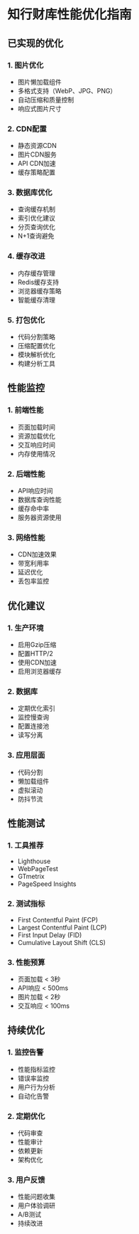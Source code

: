 
# 知行财库性能优化指南

## 已实现的优化

### 1. 图片优化
- 图片懒加载组件
- 多格式支持（WebP、JPG、PNG）
- 自动压缩和质量控制
- 响应式图片尺寸

### 2. CDN配置
- 静态资源CDN
- 图片CDN服务
- API CDN加速
- 缓存策略配置

### 3. 数据库优化
- 查询缓存机制
- 索引优化建议
- 分页查询优化
- N+1查询避免

### 4. 缓存改进
- 内存缓存管理
- Redis缓存支持
- 浏览器缓存策略
- 智能缓存清理

### 5. 打包优化
- 代码分割策略
- 压缩配置优化
- 模块解析优化
- 构建分析工具

## 性能监控

### 1. 前端性能
- 页面加载时间
- 资源加载优化
- 交互响应时间
- 内存使用情况

### 2. 后端性能
- API响应时间
- 数据库查询性能
- 缓存命中率
- 服务器资源使用

### 3. 网络性能
- CDN加速效果
- 带宽利用率
- 延迟优化
- 丢包率监控

## 优化建议

### 1. 生产环境
- 启用Gzip压缩
- 配置HTTP/2
- 使用CDN加速
- 启用浏览器缓存

### 2. 数据库
- 定期优化索引
- 监控慢查询
- 配置连接池
- 读写分离

### 3. 应用层面
- 代码分割
- 懒加载组件
- 虚拟滚动
- 防抖节流

## 性能测试

### 1. 工具推荐
- Lighthouse
- WebPageTest
- GTmetrix
- PageSpeed Insights

### 2. 测试指标
- First Contentful Paint (FCP)
- Largest Contentful Paint (LCP)
- First Input Delay (FID)
- Cumulative Layout Shift (CLS)

### 3. 性能预算
- 页面加载 < 3秒
- API响应 < 500ms
- 图片加载 < 2秒
- 交互响应 < 100ms

## 持续优化

### 1. 监控告警
- 性能指标监控
- 错误率监控
- 用户行为分析
- 自动化告警

### 2. 定期优化
- 代码审查
- 性能审计
- 依赖更新
- 架构优化

### 3. 用户反馈
- 性能问题收集
- 用户体验调研
- A/B测试
- 持续改进
